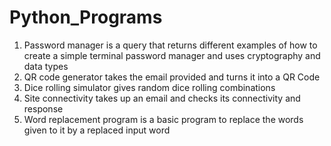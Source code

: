 # Python_Programs
  1. Password manager is a query that returns different examples of how to create a simple terminal password manager and uses cryptography and data types
  2. QR code generator takes the email provided and turns it into a QR Code
  3. Dice rolling simulator gives random dice rolling combinations
  4. Site connectivity takes up an email and checks its connectivity and response
  5. Word replacement program is a basic program to replace the words given to it by a replaced input word

